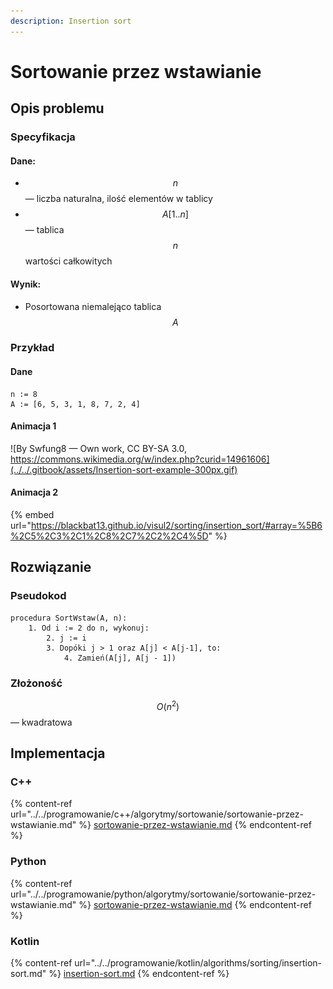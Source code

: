 ```yaml
---
description: Insertion sort
---
```


# Sortowanie przez wstawianie

## Opis problemu

### Specyfikacja

#### Dane:

* $$n$$ — liczba naturalna, ilość elementów w tablicy
* $$A[1..n]$$ — tablica $$n$$ wartości całkowitych

#### Wynik:

* Posortowana niemalejąco tablica $$A$$

### Przykład

#### Dane

```
n := 8
A := [6, 5, 3, 1, 8, 7, 2, 4]
```

#### Animacja 1

![By Swfung8 — Own work, CC BY-SA 3.0, https://commons.wikimedia.org/w/index.php?curid=14961606](../../.gitbook/assets/Insertion-sort-example-300px.gif)

#### Animacja 2

{% embed url="https://blackbat13.github.io/visul2/sorting/insertion_sort/#array=%5B6%2C5%2C3%2C1%2C8%2C7%2C2%2C4%5D" %}

## Rozwiązanie

### Pseudokod

```
procedura SortWstaw(A, n):
    1. Od i := 2 do n, wykonuj:
        2. j := i
        3. Dopóki j > 1 oraz A[j] < A[j-1], to:
            4. Zamień(A[j], A[j - 1])
```

### Złożoność

$$O(n^2)$$ — kwadratowa

## Implementacja

### C++

{% content-ref url="../../programowanie/c++/algorytmy/sortowanie/sortowanie-przez-wstawianie.md" %}
[sortowanie-przez-wstawianie.md](../../programowanie/c++/algorytmy/sortowanie/sortowanie-przez-wstawianie.md)
{% endcontent-ref %}

### Python

{% content-ref url="../../programowanie/python/algorytmy/sortowanie/sortowanie-przez-wstawianie.md" %}
[sortowanie-przez-wstawianie.md](../../programowanie/python/algorytmy/sortowanie/sortowanie-przez-wstawianie.md)
{% endcontent-ref %}

### Kotlin

{% content-ref url="../../programowanie/kotlin/algorithms/sorting/insertion-sort.md" %}
[insertion-sort.md](../../programowanie/kotlin/algorithms/sorting/insertion-sort.md)
{% endcontent-ref %}